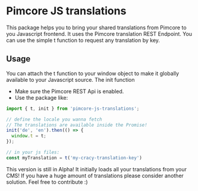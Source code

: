 # Pimcore JS translations
This package helps you to bring your shared translations from Pimcore
to you Javascript frontend. It uses the Pimcore translation REST Endpoint.
You can use the simple t function to request any translation by key.

## Usage
You can attach the t function to your window object to make it
globally available to your Javascript source.
The init function

- Make sure the Pimcore REST Api is enabled.
- Use the package like:

```javascript
import { t, init } from 'pimcore-js-translations';

// define the locale you wanna fetch
// The translations are available inside the Promise!
init('de', 'en').then(() => {
  window.t = t;
});

// in your js files:
const myTranslation = t('my-cracy-translation-key')

```

This version is still in Alpha! It initially loads all your translations from your CMS!
If you have a huge amount of translations please consider another solution.
Feel free to contribute :)
